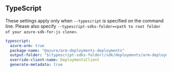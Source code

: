 
## TypeScript

These settings apply only when `--typescript` is specified on the command line.
Please also specify `--typescript-sdks-folder=<path to root folder of your azure-sdk-for-js clone>`.

```yaml $(typescript)
typescript:
  azure-arm: true
  package-name: "@azure/arm-deployments-deployments"
  output-folder: "$(typescript-sdks-folder)/sdk/deployments/arm-deployments-deployments"
  override-client-name: DeploymentsClient
  generate-metadata: true
```
